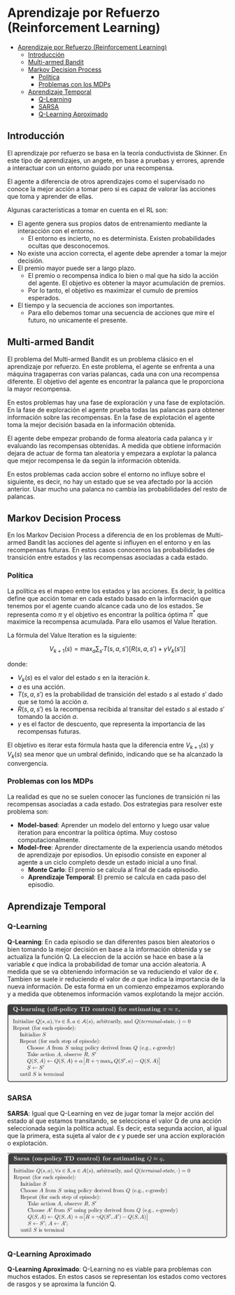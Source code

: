# Aprendizaje por Refuerzo (Reinforcement Learning)

- [Aprendizaje por Refuerzo (Reinforcement Learning)](#aprendizaje-por-refuerzo-reinforcement-learning)
  - [Introducción](#introducción)
  - [Multi-armed Bandit](#multi-armed-bandit)
  - [Markov Decision Process](#markov-decision-process)
    - [Política](#política)
    - [Problemas con los MDPs](#problemas-con-los-mdps)
  - [Aprendizaje Temporal](#aprendizaje-temporal)
    - [Q-Learning](#q-learning)
    - [SARSA](#sarsa)
    - [Q-Learning Aproximado](#q-learning-aproximado)

## Introducción

El aprendizaje por refuerzo se basa en la teoría conductivista de Skinner. En este tipo de aprendizajes, un angete, en base a pruebas y errores, aprende a interactuar con un entorno guiado por una recompensa.

El agente a diferencia de otros aprendizajes como el supervisado no conoce la mejor acción a tomar pero si es capaz de valorar las acciones que toma y aprender de ellas.

Algunas características a tomar en cuenta en el RL son:

- El agente genera sus propios datos de entrenamiento mediante la interacción con el entorno.
  - El entorno es incierto, no es determinista. Existen probabilidades ocultas que desconocemos.
- No existe una accion correcta, el agente debe aprender a tomar la mejor decisión.
- El premio mayor puede ser a largo plazo.
  - El premio o recompensa indica lo bien o mal que ha sido la acción del agente. El objetivo es obtener la mayor acumulación de premios.
  - Por lo tanto, el objetivo es maximizar el cumulo de premios esperados.
- El tiempo y la secuencia de acciones son importantes.
  - Para ello debemos tomar una secuencia de acciones que mire el futuro, no unicamente el presente.

## Multi-armed Bandit

El problema del Multi-armed Bandit es un problema clásico en el aprendizaje por refuerzo. En este problema, el agente se enfrenta a una máquina tragaperras con varias palancas, cada una con una recompensa diferente. El objetivo del agente es encontrar la palanca que le proporciona la mayor recompensa.

En estos problemas hay una fase de exploración y una fase de explotación. En la fase de exploración el agente prueba todas las palancas para obtener información sobre las recompensas. En la fase de explotación el agente toma la mejor decisión basada en la información obtenida.

El agente debe empezar probando de forma aleatoria cada palanca y ir evaluando las recompensas obtenidas. A medida que obtiene información dejara de actuar de forma tan aleatoria y empezara a explotar la palanca que mejor recompensa le da según la información obtenida.

En estos problemas cada accion sobre el entorno no influye sobre el siguiente, es decir, no hay un estado que se vea afectado por la acción anterior. Usar mucho una palanca no cambia las probabilidades del resto de palancas.

## Markov Decision Process

En los Markov Decision Process a diferencia de en los problemas de Multi-armed Bandit las acciones del agente si influyen en el entorno y en las recompensas futuras.
En estos casos conocemos las probabilidades de transición entre estados y las recompensas asociadas a cada estado.

### Política

La política es el mapeo entre los estados y las acciones. Es decir, la política define que acción tomar en cada estado basado en la información que tenemos por el agente cuando alcance cada uno de los estados. Se representa como $\pi$ y el objetivo es encontrar la política óptima $\pi^*$ que maximice la recompensa acumulada. Para ello usamos el Value Iteration.

La fórmula del Value Iteration es la siguiente:

$$
V_{k+1}(s) = \max_a \sum_{s'} T(s,a,s') [R(s,a,s') + \gamma V_k(s')]
$$

donde:

- $V_k(s)$ es el valor del estado $s$ en la iteración $k$.
- $a$ es una acción.
- $T(s,a,s')$ es la probabilidad de transición del estado $s$ al estado $s'$ dado que se tomó la acción $a$.
- $R(s,a,s')$ es la recompensa recibida al transitar del estado $s$ al estado $s'$ tomando la acción $a$.
- $\gamma$ es el factor de descuento, que representa la importancia de las recompensas futuras.

El objetivo es iterar esta fórmula hasta que la diferencia entre $V_{k+1}(s)$ y $V_k(s)$ sea menor que un umbral definido, indicando que se ha alcanzado la convergencia.

### Problemas con los MDPs

La realidad es que no se suelen conocer las funciones de transición ni las recompensas asociadas a cada estado.
Dos estrategias para resolver este problema son:

- **Model-based**: Aprender un modelo del entorno y luego usar value iteration para encontrar la política óptima. Muy costoso computacionalmente.
- **Model-free**: Aprender directamente de la experiencia usando métodos de aprendizaje por episodios. Un episodio consiste en exponer al agente a un ciclo completo desde un estado inicial a uno final.
  - **Monte Carlo**: El premio se calcula al final de cada episodio.
  - **Aprendizaje Temporal**: El premio se calcula en cada paso del episodio.

## Aprendizaje Temporal

### Q-Learning

**Q-Learning**: En cada episodio se dan diferentes pasos bien aleatorios o bien tomando la mejor decisión en base a la información obtenida y se actualiza la función Q. La eleccion de la acción se hace en base a la variable $\epsilon$ que indica la probabilidad de tomar una acción aleatoria. A medida que se va obteniendo información se va reduciendo el valor de $\epsilon$. Tambien se suele ir reduciendo el valor de $\alpha$ que indica la importancia de la nueva información. De esta forma en un comienzo empezamos explorando y a medida que obtenemos información vamos explotando la mejor acción.

![Q-Learning](.img/qlearning.png)

### SARSA

**SARSA**: Igual que Q-Learning en vez de jugar tomar la mejor acción del estado al que estamos transitando, se selecciona el valor Q de una acción seleccionada según la política actual. Es decir, esta segunda accion, al igual que la primera, esta sujeta al valor de $\epsilon$ y puede ser una accion exploración o explotación.

![SARSA](.img/sarsa.png)

### Q-Learning Aproximado

**Q-Learning Aproximado**: Q-Learning no es viable para problemas con muchos estados. En estos casos se representan los estados como vectores de rasgos y se aproxima la función Q.
